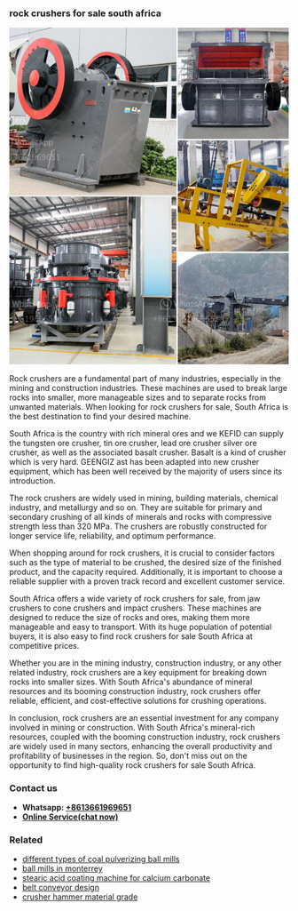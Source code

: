 <h3>rock crushers for sale south africa</h3><img src='1708498285.jpg' alt=''><p>Rock crushers are a fundamental part of many industries, especially in the mining and construction industries. These machines are used to break large rocks into smaller, more manageable sizes and to separate rocks from unwanted materials. When looking for rock crushers for sale, South Africa is the best destination to find your desired machine.</p><p>South Africa is the country with rich mineral ores and we KEFID can supply the tungsten ore crusher, tin ore crusher, lead ore crusher silver ore crusher, as well as the associated basalt crusher. Basalt is a kind of crusher which is very hard. GEENGIZ ast has been adapted into new crusher equipment, which has been well received by the majority of users since its introduction.</p><p>The rock crushers are widely used in mining, building materials, chemical industry, and metallurgy and so on. They are suitable for primary and secondary crushing of all kinds of minerals and rocks with compressive strength less than 320 MPa. The crushers are robustly constructed for longer service life, reliability, and optimum performance.</p><p>When shopping around for rock crushers, it is crucial to consider factors such as the type of material to be crushed, the desired size of the finished product, and the capacity required. Additionally, it is important to choose a reliable supplier with a proven track record and excellent customer service.</p><p>South Africa offers a wide variety of rock crushers for sale, from jaw crushers to cone crushers and impact crushers. These machines are designed to reduce the size of rocks and ores, making them more manageable and easy to transport. With its huge population of potential buyers, it is also easy to find rock crushers for sale South Africa at competitive prices.</p><p>Whether you are in the mining industry, construction industry, or any other related industry, rock crushers are a key equipment for breaking down rocks into smaller sizes. With South Africa's abundance of mineral resources and its booming construction industry, rock crushers offer reliable, efficient, and cost-effective solutions for crushing operations.</p><p>In conclusion, rock crushers are an essential investment for any company involved in mining or construction. With South Africa's mineral-rich resources, coupled with the booming construction industry, rock crushers are widely used in many sectors, enhancing the overall productivity and profitability of businesses in the region. So, don't miss out on the opportunity to find high-quality rock crushers for sale South Africa.</p><h3>Contact us</h3><ul><li><strong>Whatsapp:&nbsp;<a href="https://wa.me/8613661969651">+8613661969651</a></strong></li><li><a href="https://swt.shibang-china.com/?git&amp;zhl&amp;rock crushers for sale south africa"><strong>Online Service(chat now)</strong></a></li></ul><h3>Related</h3><ul><li><a href='different types of coal pulverizing ball mills.md'>different types of coal pulverizing ball mills</a></li><li><a href='ball mills in monterrey.md'>ball mills in monterrey</a></li><li><a href='stearic acid coating machine for calcium carbonate.md'>stearic acid coating machine for calcium carbonate</a></li><li><a href='belt conveyor design.md'>belt conveyor design</a></li><li><a href='crusher hammer material grade.md'>crusher hammer material grade</a></li></ul>